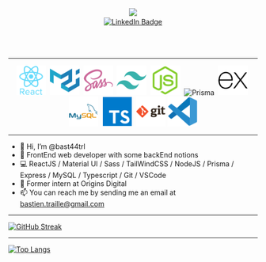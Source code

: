 <div id="header" align="center">
  <img src="https://media.giphy.com/media/jdPMeyv9rn0hZHh8n9/giphy.gif" width="100" />
</div>
<div id="linkedin" align="center">
  <a href="https://www.linkedin.com/in/bastientraille/">
    <img src="https://img.shields.io/badge/LinkedIn-blue?style=for-the-badge&logo=linkedin&logoColor=white" alt="LinkedIn Badge" />
  </a>
</div>
<div id="codewars" align="center">
  <a href="https://www.codewars.com/users/bast44trl">
    <img src="https://www.codewars.com/users/bast44trl/badges/large" alt="" />
  </a>
</div>
<div id="codinggames" align="center">
  <a href="https://www.codingame.com/profile/59b46e9db1d99ea026942016c45a43797318654
">
    <img src="https://media-exp1.licdn.com/dms/image/sync/C4E27AQGE9993xm9Sdw/articleshare-shrink_800/0/1666028372519?e=1666634400&v=beta&t=UfGC6bb9IHhm4Bdn9Zm5_4rfVyXhgb3qReHzbYrmObA" alt="" height='80'/>
  </a>
</div>
<div align="center">
  <img src="https://komarev.com/ghpvc/?username=bast44trl&style=flat-square&color=blue" alt="" />
</div>

---

<div align="center">
  <img src="https://github.com/devicons/devicon/blob/master/icons/react/react-original-wordmark.svg" title="React" alt="React" width="60" height="60"/>&nbsp;
  <img src="https://github.com/devicons/devicon/blob/master/icons/materialui/materialui-original.svg" title="Material UI" alt="Material UI" width="60" height="60"/>&nbsp;
  <img src="https://github.com/devicons/devicon/blob/master/icons/sass/sass-original.svg" title="Sass" alt="Sass" width="60" height="60"/>&nbsp;
  <img src="https://github.com/devicons/devicon/blob/master/icons/tailwindcss/tailwindcss-plain.svg"  title="Tailwindcss" alt="Tailwindcss" width="60" height="60"/>&nbsp;
  <img src="https://github.com/devicons/devicon/blob/master/icons/nodejs/nodejs-original.svg" title="NodeJS" alt="NodeJS" width="60" height="60"/>&nbsp;
  <img src="https://cdn.worldvectorlogo.com/logos/prisma-2.svg" title="Prisma" alt="Prisma" width="120" height="60"/>&nbsp;
  <img src="https://github.com/devicons/devicon/blob/master/icons/express/express-original.svg" title="Express" alt="Express" width="60" height="60"/>&nbsp;
  <img src="https://github.com/devicons/devicon/blob/master/icons/mysql/mysql-original-wordmark.svg" title="MySQL"  alt="MySQL" width="60" height="60"/>&nbsp;
  <img src="https://github.com/devicons/devicon/blob/master/icons/typescript/typescript-plain.svg" title="Typescript"  alt="Typescript" width="60" height="60"/>&nbsp;
  <img src="https://github.com/devicons/devicon/blob/master/icons/git/git-original-wordmark.svg" title="Git" alt="Git" width="60" height="60"/>
  <img src="https://github.com/devicons/devicon/blob/master/icons/vscode/vscode-original.svg" title="VSCode" **alt="VSCode" width="60" height="60"/>
</div>

---

- 👋 Hi, I’m @bast44trl
- 👀 FrontEnd web developer with some backEnd notions
- 💻 ReactJS / Material UI / Sass / TailWindCSS / NodeJS / Prisma / Express / MySQL / Typescript / Git / VSCode
- 🌱 Former intern at Origins Digital
- 📫 You can reach me by sending me an email at bastien.traille@gmail.com

---

[![GitHub Streak](http://github-readme-streak-stats.herokuapp.com?user=bast44trl&theme=dark&hide_border=true)](https://git.io/streak-stats)

---

[![Top Langs](https://github-readme-stats.vercel.app/api/top-langs/?username=bast44trl&theme=dark&layout=compact&hide_border=true)](https://github.com/anuraghazra/github-readme-stats)

<!---
bast44trl/bast44trl is a ✨ special ✨ repository because its `README.md` (this file) appears on your GitHub profile.
You can click the Preview link to take a look at your changes.
--->
